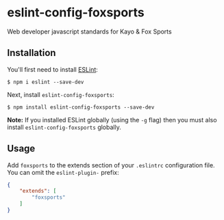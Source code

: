 # eslint-config-foxsports
Web developer javascript standards for Kayo & Fox Sports

## Installation

You'll first need to install [ESLint](http://eslint.org):

```
$ npm i eslint --save-dev
```

Next, install `eslint-config-foxsports`:

```
$ npm install eslint-config-foxsports --save-dev
```

**Note:** If you installed ESLint globally (using the `-g` flag) then you must also install `eslint-config-foxsports` globally.

## Usage

Add `foxsports` to the extends section of your `.eslintrc` configuration file. You can omit the `eslint-plugin-` prefix:

```json
{
    "extends": [
        "foxsports"
    ]
}
```
